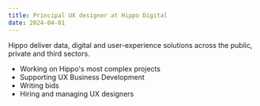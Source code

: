 ```yaml
---
title: Principal UX designer at Hippo Digital
date: 2024-04-01
---
```

Hippo deliver data, digital and user-experience solutions across the public, private and third sectors.

- Working on Hippo's most complex projects
- Supporting UX Business Development
- Writing bids
- Hiring and managing UX designers